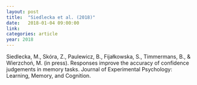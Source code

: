 ```yaml
---
layout: post
title:  "Siedlecka et al. (2018)"
date:   2018-01-04 09:00:00
link:
categories: article
year: 2018
---
```


Siedlecka, M., Skóra, Z., Paulewicz, B., Fijałkowska, S., Timmermans, B., & Wierzchoń, M. (in press). Responses improve the accuracy of confidence judgements in memory tasks. Journal of Experimental Psychology: Learning, Memory, and Cognition.
